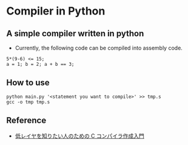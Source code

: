 # Compiler in Python

## A simple compiler written in python

- Currently, the following code can be compiled into assembly code.

```
5*(9-6) <= 15;
a = 1; b = 2; a + b == 3;
```

## How to use

`python main.py '<statement you want to compile>' >> tmp.s`<br>
`gcc -o tmp tmp.s`<br>

## Reference

- [低レイヤを知りたい人のための C コンパイラ作成入門](https://www.sigbus.info/compilerbook)
